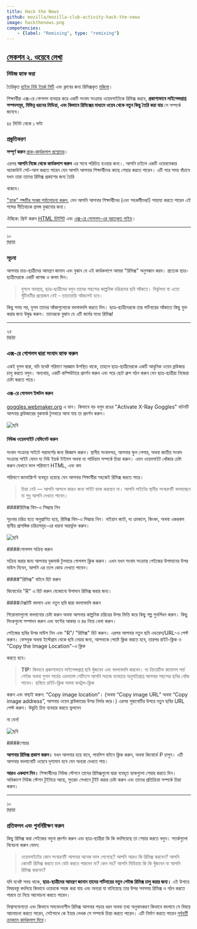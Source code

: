 ```yaml
---
title: Hack the News
github: mozilla/mozilla-club-activity-hack-the-news
image: hackthenews.png
competencies:
    - {label: "Remixing", type: "remixing"}
---
```


## [সেকশন ২. ওয়েবে লেখা](http://mozilla.github.io/webmaker-curriculum/WebLiteracyBasics-I/)

### নিউজ হ্যাক করা

তৈরিকৃত [হাইভ নিউ ইয়র্ক সিটি](http://hivenyc.org/) এবং ক্লাবের জন্য রিমিক্সকৃত [মজিলা](https://webmaker.org/mentor)।

শিক্ষার্থীরা এক্স-রে গোগলস ব্যবহার করে একটি সংবাদ সংক্রান্ত ওয়েবসাইটকে রিমিক্স করবে, **প্রকাশ্যভাবে লাইসেন্সপ্রাপ্ত সম্পদসমূহ, বিভিন্ন ধরনের মিডিয়া, এবং কিভাবে রিমিক্সের মাধ্যমে ওয়েব থেকে নতুন কিছু তৈরি করা যায়** সে সম্পর্কে জানবে।

৪৫ মিনিট থেকে ১ ঘন্টা

### প্রস্তুতিকরণ

**সম্পূর্ণ করুন** [প্রাক-কার্যকলাপ প্রশ্নোত্তর](http://goo.gl/forms/Uua6yKIy5E)।

এরপর **আপনি নিজে থেকে কার্যকলাপ করুন** এর সাথে পরিচিত হওয়ার জন্য।. আপনি চাইলে একটি ওয়েবমেকার অ্যাকাউন্ট সেট-আপ করতে পারেন যেন আপনি আপনার শিক্ষার্থীদের কাছে শেয়ার করতে পারেন। এটি পরে সময় বাঁচাবে যখন তারা তাদের রিমিক্স প্রকাশের জন্য তৈরি 

থাকবে।

["হ্যাক" শব্দটির সংজ্ঞা পর্যালোচনা করুন](https://wiki.mozilla.org/Webmaker/Teach/Terminology#Hack), যেন আপনি আপনার শিক্ষার্থীদের (এবং সহকর্মীদের!) সাহায্য করতে পারেন এই শব্দের নীতিবাচক প্রসঙ্গ বুঝানোর জন্য।

ঐচ্ছিক: প্রিন্ট করুন [HTML চিটশিট](https://d157rqmxrxj6ey.cloudfront.net/amaciel/17418/) এবং [এক্স-রে গোগলস-এর বরাতকৃত গাইড](https://d157rqmxrxj6ey.cloudfront.net/amaciel/17419/)।

---

১০<br>মিনিট

### সূচনা

আপনার চাত্র-ছাত্রীদের আমন্ত্রণ জানান এবং বুঝান যে এই কার্যকলাপে আমরা "রিমিক্স" অনুসন্ধান করব। প্রত্যেক ছাত্র-ছাত্রীদেরকে একটি কাগজ ও কলম দিন।

> যুগলে অবস্থায়, ছাত্র-ছাত্রীদের বলুন তাদের পছন্দের কাল্পনিক চরিত্রদের ছবি আঁকতে। নির্ভুলতা বা এতো খুঁটিনাটীর প্রয়োজন নেই - তাড়াতাড়ি আঁকলেই হবে।

কিছু সময় পর, যুগল তাদের আঁকাগুলোকে বদলাবদলি করতে দিন। ছাত্র-ছাত্রীদেরকে তার পার্টনারের আঁকাতে কিছু যুক্ত করার জন্য উদ্বুদ্ধ করুন।  তাদেরকে বুঝান যে এটি কর্মের মধ্যে রিমিক্স!

---

২৫<br>মিনিট

### এক্স-রে গোগলস দ্বারা সংবাদ হ্যাক করুন

একই যুগল দ্বারা, যদি যথেষ্ট পরিমাণ সরজ্ঞাম উপস্থিত থাকে, তাহলে ছাত্র-ছাত্রীদেরকে একটি আধুনিক ওয়েব ব্রাউজার চালু করতে বলুন।  অন্যথায়, একটি কম্পিউটারে প্রদর্শন করুন এবং পরে ছোট গ্রুপ গঠন করুন যেন ছাত্র-ছাত্রীরা নিজেরা চেষ্টা করতে পারে।

#### এক্স-রে গোগলস ইন্সটল করুন

[goggles.webmaker.org](https://goggles.webmaker.org/) এ যান। কিভাবে বড় হলুদ রঙের "Activate X-Ray Goggles" বাটনটি আপনার ব্রাউজারের বুকমার্ক টুলবারে আনা যায় তা প্রদর্শন করুন।

![ছবি](http://mozilla.github.io/webmaker-curriculum/images/newshack-example-animated.gif)

#### নিউজ ওয়েবসাইট নেভিগেট করুন

সংবাদ সংক্রান্ত সাইটে পরামর্শের জন্য জিজ্ঞাস করুন। স্থানীয় সংবাদপত্র, আপনার স্কুল পেপার, অথবা জাতীয় সংবাদ সংক্রান্ত সাইট যেমন দ্য নিউ ইয়র্ক টাইমস অথবা দ্য গার্ডিয়ান সম্পর্কে চিন্তা করুন। এমন ওয়েবসাইট খোঁজার চেষ্টা করুন যেখানে ভাল পরিমাণে HTML, এবং কম 

পরিমাণে জাভাস্ক্রিপ্ট ব্যবহৃত হয়েছে যেন আপনার শিক্ষার্থীরা সহজেই রিমিক্স করতে পারে।

> চিন্তা নেই — আপনি আসলে কারও জন্য সাইট হ্যাক করছেন না। আপনি সাইটের স্থানীয় সংস্করণটি বদলাচ্ছেন যা শুধু আপনি দেখতে পাবেন।

####রিমিক্স থিম-এ সিদ্ধান্ত নিন

সূচনার চরিত্র হতে অনুপ্রাণিত হয়ে, রিমিক্স থিম-এ সিদ্ধান্ত নিন। নাইয়ান ক্যাট, দ্য ক্রাক্যান, কিংকং, অথবা একরকম স্থানীয় প্রাসঙ্গিক চরিত্রসমূহ-এর ধারনা অন্তর্ভুক্ত করুন।

![ছবি](http://mozilla.github.io/webmaker-curriculum/images/newshack-example.png)

####গোগলস সক্রিয় করুন

সক্রিয় করার জন্য আপনার বুকমার্ক টুলবারে গোগলস ক্লিক করুন। এখন যখন সংবাদ সংক্রান্ত পেইজের উপাদানের উপর মাউস নিবেন, আপনি এর তলে কোড দেখতে পাবেন।

####"রিমিক্স" বাটনে হিট করুন

কিবোর্ডের "R" এ হিট করুন যেকোনো উপাদান রিমিক্স করার জন্য।

####টেক্সটটি বদলান এবং নতুন ছবি দ্বারা বদলাবদলি করুন

শিরোনামগুলো বদলানোর চেষ্টা করুন অথবা আপনার কাল্পনিক চরিত্রের উপর ভিত্তি করে কিছু গল্প পুনর্লিখন করুন। কিছু লিংকগুলো সম্পাদন করুন এবং ফন্টের আকার ও রঙ নিয়ে খেলা করুন।

পেইজের ছবির উপর মাউস নিন এবং "R"/ "রিমিক্স" হিট করুন।  এরপর আপনার নতুন ছবি এডরেস/URL-এ পেস্ট করুন। ফেসবুক অথবা ইস্টেগ্রাম থেকে ছবি নেয়ার জন্য, আপনাকে পোষ্টে ক্লিক করতে হবে, তারপর রাইট-ক্লিক ও "Copy the Image Location"-এ ক্লিক 

করতে হবে।

> **TIP:** কিভাবে প্রকাশ্যভাবে লাইসেন্সপ্রাপ্ত ছবি খুঁজবেন এবং বদলাবদলি করবেন। দ্য ক্রিয়েটিভ কমোনস সার্চ পেইজ অথবা গুগল সার্চের এডভ্যান্স সেটিংসে আপনি সহজে ব্যবহারে অনুমতিপ্রাপ্ত আপনার পছন্দের ছবির খোঁজ পাবেন। ছবিতে রাইট-ক্লিক অথবা কনট্রল-ক্লিক 

করুন এবং বাছাই করুন:  “Copy image location”। (অথবা “Copy image URL” অথবা “Copy image address”, আপনার ওয়েব ব্রাউজারের উপর নির্ভর করে।) এরপর পুরানোটির উপরে নতুন ছবির URL পেস্ট করুন। উদ্ধৃতি চিহ্ন ব্যবহার করতে ভুলবেন 

না যেন!

![ছবি](http://mozilla.github.io/webmaker-curriculum/images/newshack-example-2.png)

####শেয়ার

**আপনার রিমিক্স প্রকাশ করুন।** যখন আপনার হয়ে যাবে, পাবলিশ বাটনে ক্লিক করুন, অথবা কিবোর্ডে P চাপুন। এটি আপনার বদলানোটি ওয়েবে দৃশ্যমান হবে যেন অন্যরা দেখতে পায়।

**আরও একধাপ নিন।** শিক্ষার্থীদের নিউজ স্টেশনে তাদের রিমিক্সগুলো দ্বারা ব্যবহৃত হ্যাকগুলো শেয়ার করতে দিন। অধিকাংশ নিউজ স্টেশন টুইটারে আছে, সুতরাং সেখানে টুইট করার চেষ্টা করুন এবং তাদের প্রতিক্রিয়া সম্পর্কে চিন্তা করুন।

---

১০<br>মিনিট

### প্রতিফলন এবং পুননিরীক্ষণ করুন

কিছু রিমিক্স করা পেইজের নমুনা প্রদর্শন করুন এবং ছাত্র-ছাত্রীরা কি কি বদলিয়েছে তা শেয়ার করতে বলুন। সতর্কগুলো বিবেচনা করুন যেমন:

> ওয়েবসাইটের কোন সংস্করণটি আপনার অনেক ভাল লেগেছে? আপনি আরও কি রিমিক্স করবেন? আপনি কোনটি রিমিক্স করতে চান যেটা করতে পারবেন না? কেন নয়? আপনি মিডিয়ায় কি কি খুঁজবেন যা আপনি রিমিক্স করবেন?

যদি যথেষ্ট সময় থাকে, **ছাত্র-ছাত্রীদের আমন্ত্রণ জানান তাদের পার্টনারের নতুন পেইজ রিমিক্স চালু করার জন্য।** এই উপায়ে বিষয়বস্তু বদলিয়ে কিভাবে ওয়েবকে সহজ করা যায় এবং অন্যরা যা বানিয়েছে তার উপর সবসময় রিমিক্স ও গঠন করতে পারবে তা নিয়ে আলোচনা করতে পারেন।

বিশ্বাসযোগ্যতা এবং কিভাবে সমবেদনাশীল রিমিক্স আপনার পড়ার ধরন অথবা তথ্য অনুবাদকরণ কিভাবে বদলাবে সে বিষয়ে আলোচনা করতে পারেন, সেইসাথে কে ইহার লেখক সে সম্পর্কে চিন্তা করতে পারেন। এটি নির্মাণ করতে পারেন [পূর্ববর্তী ক্রাক্যান কার্যকলাপ দিয়ে](http://mozilla.github.io/mozilla-club-activity-kraken-the-code/#bn)।